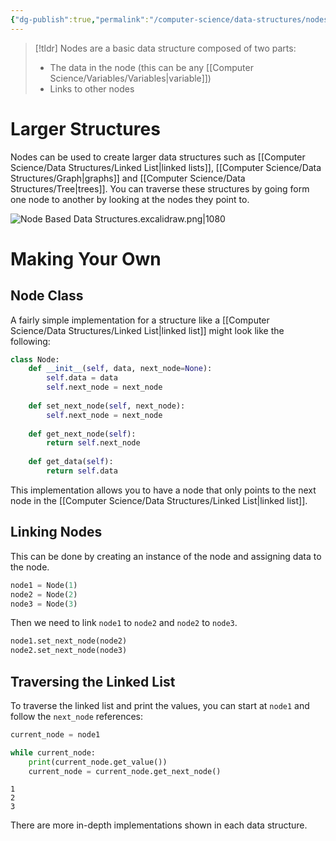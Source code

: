 ```yaml
---
{"dg-publish":true,"permalink":"/computer-science/data-structures/nodes/"}
---
```


> [!tldr]
> Nodes are a basic data structure composed of two parts:
> - The data in the node (this can be any [[Computer Science/Variables/Variables\|variable]])
> - Links to other nodes

# Larger Structures

Nodes can be used to create larger data structures such as [[Computer Science/Data Structures/Linked List\|linked lists]], [[Computer Science/Data Structures/Graph\|graphs]] and [[Computer Science/Data Structures/Tree\|trees]]. You can traverse these structures by going form one node to another by looking at the nodes they point to.


![Node Based Data Structures.excalidraw.png|1080](/img/user/Excalidraw/Node%20Based%20Data%20Structures.excalidraw.png)



# Making Your Own

## Node Class

A fairly simple implementation for a structure like a [[Computer Science/Data Structures/Linked List\|linked list]] might look like the following:

```python
class Node:
	def __init__(self, data, next_node=None):
		self.data = data
		self.next_node = next_node
	
	def set_next_node(self, next_node):
		self.next_node = next_node
	
	def get_next_node(self):
		return self.next_node
	
	def get_data(self):
		return self.data
```

This implementation allows you to have a node that only points to the next node in the [[Computer Science/Data Structures/Linked List\|linked list]]. 

## Linking Nodes

This can be done by creating an instance of the node and assigning data to the node.

```python
node1 = Node(1)
node2 = Node(2)
node3 = Node(3)
```

Then we need to link `node1` to `node2` and `node2` to `node3`.

```python
node1.set_next_node(node2)
node2.set_next_node(node3)
```

## Traversing the Linked List

To traverse the linked list and print the values, you can start at `node1` and follow the `next_node` references:

```python
current_node = node1

while current_node:
    print(current_node.get_value())
    current_node = current_node.get_next_node()
```
```output
1
2
3
```

There are more in-depth implementations shown in each data structure.